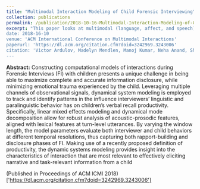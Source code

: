```yaml
---
title: "Multimodal Interaction Modeling of Child Forensic Interviewing"
collection: publications
permalink: /publication/2018-10-16-Multimodal-Interaction-Modeling-of-Child-Forensic-Interviewing
excerpt: "This paper looks at multimodal (language, affect, and speech) models of child forensic interviewing. In particular we explore Linear Mixture Models (LMMs) and Dynamic Mode Decomposition with Control (DMDc)
date: 2018-16-10
venue: 'ACM International Conference on Multimodal Interactions'
paperurl: 'https://dl.acm.org/citation.cfm?doid=3242969.3243006'
citation: 'Victor Ardulov, Madelyn Mendlen, Manoj Kumar, Neha Anand, Shanna Williams, Thomas Lyon, and Shrikanth Narayanan. 2018. Multimodal Interaction Modeling of Child Forensic Interviewing. In Proceedings of the 20th ACM International Conference on Multimodal Interaction (ICMI '18). ACM, New York, NY, USA, 179-185. DOI: https://doi.org/10.1145/3242969.3243006'
---
```


**Abstract:** Constructing computational models of interactions during Forensic Interviews (FI) with children presents a unique challenge in being able to maximize complete and accurate information disclosure, while minimizing emotional trauma experienced by the child. Leveraging multiple channels of observational signals, dynamical system modeling is employed to track and identify patterns in the influence interviewers’ linguistic and paralinguistic behavior has on children’s verbal recall productivity. Specifically, linear mixed effects modeling and dynamical mode decomposition allow for robust analysis of acoustic-prosodic features, aligned with lexical features at turn-level utterances. By varying the window length, the model parameters evaluate both interviewer and child behaviors at different temporal resolutions, thus capturing both rapport-building and disclosure phases of FI. Making use of a recently proposed definition of productivity, the dynamic systems modeling provides insight into the characteristics of interaction that are most relevant to effectively eliciting narrative and task-relevant information from a child


(Published in Proceedings of ACM ICMI 2018)['https://dl.acm.org/citation.cfm?doid=3242969.3243006']



